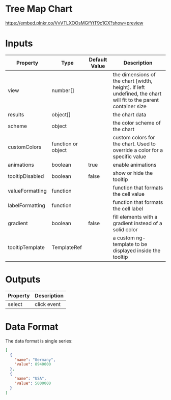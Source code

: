 # Tree Map Chart

https://embed.plnkr.co/VvVTLXOOsMGfYtT9c1CX?show=preview

# Inputs

| Property        | Type               | Default Value | Description                                                                                                     |
|-----------------|--------------------|---------------|-----------------------------------------------------------------------------------------------------------------|
| view            | number[]           |               | the dimensions of the chart [width, height]. If left undefined, the chart will fit to the parent container size |
| results         | object[]           |               | the chart data                                                                                                  |
| scheme          | object             |               | the color scheme of the chart                                                                                   |
| customColors    | function or object |               | custom colors for the chart. Used to override a color for a specific value                                      |
| animations      | boolean            | true          | enable animations                                                                                               |
| tooltipDisabled | boolean            | false         | show or hide the tooltip                                                                                        |
| valueFormatting | function           |               | function that formats the cell value                                                                            |
| labelFormatting | function           |               | function that formats the cell label                                                                            |
| gradient        | boolean            | false         | fill elements with a gradient instead of a solid color                                                          |
| tooltipTemplate | TemplateRef        |               | a custom ng-template to be displayed inside the tooltip                                                         |

# Outputs

| Property | Description |
|----------|-------------|
| select   | click event |

# Data Format

The data format is single series:

```json
[
  {
    "name": "Germany",
    "value": 8940000
  },
  {
    "name": "USA",
    "value": 5000000
  }
]
```
